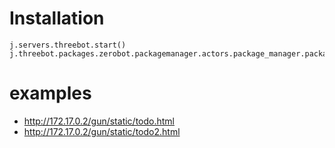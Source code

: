 
# Installation

```
j.servers.threebot.start()
j.threebot.packages.zerobot.packagemanager.actors.package_manager.package_add(path='/sandbox/code/github/threefoldtech/web_research/ThreeBotPackages/gundb')
```

# examples

- http://172.17.0.2/gun/static/todo.html
- http://172.17.0.2/gun/static/todo2.html
